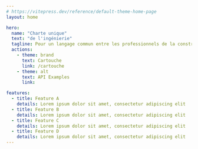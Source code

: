 ```yaml
---
# https://vitepress.dev/reference/default-theme-home-page
layout: home

hero:
  name: "Charte unique"
  text: "de l'ingénierie"
  tagline: Pour un langage commun entre les professionnels de la construction
  actions:
    - theme: brand
      text: Cartouche
      link: /cartouche
    - theme: alt
      text: API Examples
      link: 

features:
  - title: Feature A
    details: Lorem ipsum dolor sit amet, consectetur adipiscing elit
  - title: Feature B
    details: Lorem ipsum dolor sit amet, consectetur adipiscing elit
  - title: Feature C
    details: Lorem ipsum dolor sit amet, consectetur adipiscing elit
  - title: Feature D
    details: Lorem ipsum dolor sit amet, consectetur adipiscing elit
---
```


